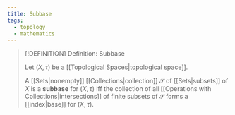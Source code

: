 ```yaml
---
title: Subbase
tags:
  - topology
  - mathematics
---
```


>[!DEFINITION] Definition: Subbase
>
>Let $(X, \tau)$ be a [[Topological Spaces|topological space]].
>
>A [[Sets|nonempty]] [[Collections|collection]] $\mathcal{S}$ of [[Sets|subsets]] of $X$ is a **subbase** for $(X, \tau)$ iff the collection of all [[Operations with Collections|intersections]] of finite subsets of $\mathcal{S}$ forms a [[index|base]] for $(X, \tau)$.
>